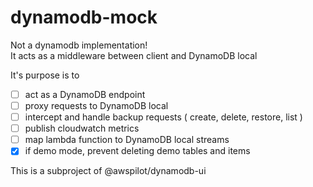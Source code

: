 # dynamodb-mock

Not a dynamodb implementation!  
It acts as a middleware between client and DynamoDB local  

It's purpose is to

 - [ ] act as a DynamoDB endpoint
 - [ ] proxy requests to DynamoDB local
 - [ ] intercept and handle backup requests ( create, delete, restore, list )
 - [ ] publish cloudwatch metrics 
 - [ ] map lambda function to DynamoDB local streams 
 - [x] if demo mode, prevent deleting demo tables and items

This is a subproject of @awspilot/dynamodb-ui
